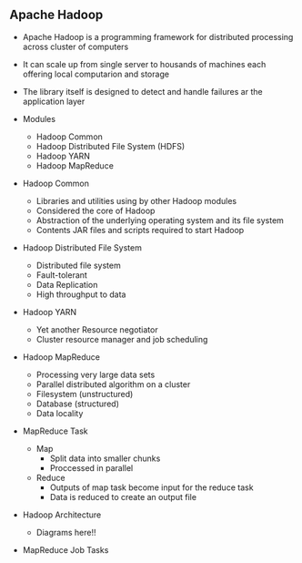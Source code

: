 ## Apache Hadoop

* Apache Hadoop is a programming framework for distributed processing across cluster of computers

* It can scale up from single server to housands of machines each offering local computarion and storage

* The library itself is designed to detect and handle failures ar the application layer

* Modules

  * Hadoop Common
  * Hadoop Distributed File System (HDFS)
  * Hadoop YARN
  * Hadoop MapReduce

* Hadoop Common

  * Libraries and utilities using by other Hadoop modules
  * Considered the core of Hadoop
  * Abstraction of the underlying operating system and its file system
  * Contents JAR files and scripts required to start Hadoop

* Hadoop Distributed File System

  * Distributed file system
  * Fault-tolerant
  * Data Replication
  * High throughput to data

* Hadoop YARN

  * Yet another Resource negotiator
  * Cluster resource manager and job scheduling

* Hadoop MapReduce

  * Processing very large data sets
  * Parallel distributed algorithm on a cluster
  * Filesystem (unstructured)
  * Database (structured)
  * Data locality

* MapReduce Task

  * Map
    * Split data into smaller chunks
    * Proccessed in parallel
  * Reduce
    * Outputs of map task become input for the reduce task
    * Data is reduced to create an output file

* Hadoop Architecture

  * Diagrams here!!

* MapReduce Job Tasks

  